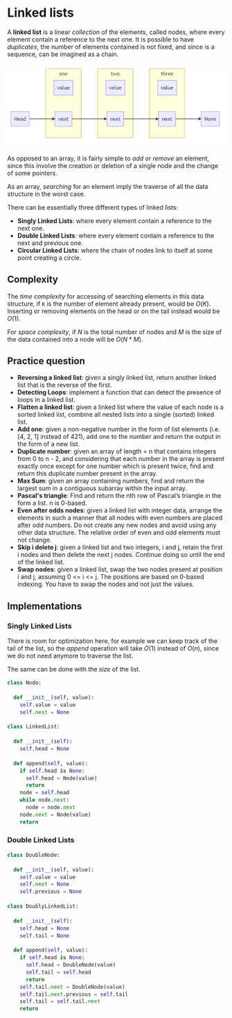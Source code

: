 # Linked lists

A **linked list** is a linear _collection_ of the elements, called nodes, where every element contain a reference to the next one. It is possible to have _duplicates_, the number of elements contained is not fixed, and since is a sequence, can be imagined as a chain.

![singly_linked_list_example](../images/singly_linked_list.png)

As opposed to an array, it is fairly simple to _add_ or _remove_ an element, since this involve the creation or deletion of a single node and the change of some pointers.

As an array, _searching_ for an element imply the traverse of all the data structure in the worst case.

There can be essentially three different types of linked lists:

- **Singly Linked Lists**: where every element contain a reference to the next one.
- **Double Linked Lists**: where every element contain a reference to the next and previous one.
- **Circular Linked Lists**: where the chain of nodes link to itself at some point creating a circle.

## Complexity

The _time complexity_ for accessing of searching elements in this data structure, if `K` is the number of element already present, would be $O(K)$. Inserting or removing elements on the head or on the tail instead would be $O(1)$.

For _space complexity_, if $N$ is the total number of nodes and $M$ is the size of the data contained into a node will be $O(N * M)$.

## Practice question

- **Reversing a linked list**: given a singly linked list, return another linked list that is the reverse of the first.
- **Detecting Loops**: implement a function that can detect the presence of loops in a linked list.
- **Flatten a linked list**: given a linked list where the value of each node is a sorted linked list, combine all nested lists into a single (sorted) linked list.
- **Add one**: given a non-negative number in the form of list elements (i.e. [4, 2, 1] instead of 421), add one to the number and return the output in the form of a new list.
- **Duplicate number**: given an array of length = n that contains integers from 0 to n - 2, and considering that each number in the array is present exactly once except for one number which is present twice, find and return this duplicate number present in the array.
- **Max Sum**: given an array containing numbers, find and return the largest sum in a contiguous subarray within the input array.
- **Pascal's triangle**: Find and return the nth row of Pascal’s triangle in the form a list. n is 0-based.
- **Even after odds nodes**: given a linked list with integer data, arrange the elements in such a manner that all nodes with even numbers are placed after odd numbers. Do not create any new nodes and avoid using any other data structure. The relative order of even and odd elements must not change.
- **Skip i delete j**: given a linked list and two integers, i and j, retain the first i nodes and then delete the next j nodes. Continue doing so until the end of the linked list.
- **Swap nodes**: given a linked list, swap the two nodes present at position i and j, assuming 0 <= i <= j. The positions are based on 0-based indexing. You have to swap the nodes and not just the values.

## Implementations

### Singly Linked Lists

There is room for optimization here, for example we can keep track of the tail of the list, so the _append_ operation will take $O(1)$ instead of $O(n)$, since we do not need anymore to traverse the list.

The same can be done with the _size_ of the list.

```python
class Node:

  def __init__(self, value):
    self.value = value
    self.next = None

class LinkedList:

  def __init__(self):
    self.head = None

  def append(self, value):
    if self.head is None:
      self.head = Node(value)
      return
    node = self.head
    while node.next:
      node = node.next
    node.next = Node(value)
    return
```

### Double Linked Lists

```python
class DoubleNode:

  def __init__(self, value):
    self.value = value
    self.next = None
    self.previous = None

class DoublyLinkedList:

  def __init__(self):
    self.head = None
    self.tail = None

  def append(self, value):
    if self.head is None:
      self.head = DoubleNode(value)
      self.tail = self.head
      return
    self.tail.next = DoubleNode(value)
    self.tail.next.previous = self.tail
    self.tail = self.tail.next
    return
```
